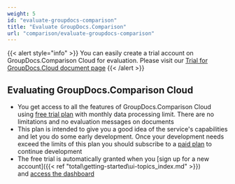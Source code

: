 ```yaml
---
weight: 5
id: "evaluate-groupdocs-comparison"
title: "Evaluate GroupDocs.Comparison"
url: "comparison/evaluate-groupdocs-comparison"
---
```


{{< alert style="info" >}}
You can easily create a trial account on GroupDocs.Comparison Cloud for evaluation. Please visit our [Trial for GroupDocs.Cloud document page](https://purchase.groupdocs.cloud/trial)
{{< /alert >}}

## Evaluating GroupDocs.Comparison Cloud ##

* You get access to all the features of GroupDocs.Comparison Cloud using [free trial plan](https://purchase.groupdocs.cloud/trial) with monthly data processing limit. There are no limitations and no evaluation messages on documents
* This plan is intended to give you a good idea of the service's capabilities and let you do some early development. Once your development needs exceed the limits of this plan you should subscribe to a [paid plan](https://purchase.groupdocs.cloud/pricing) to continue development
* The free trial is automatically granted when you [sign up for a new account]({{< ref "total\getting-started\ui-topics\_index.md" >}}) and [access the dashboard](https://dashboard.groupdocs.cloud/)